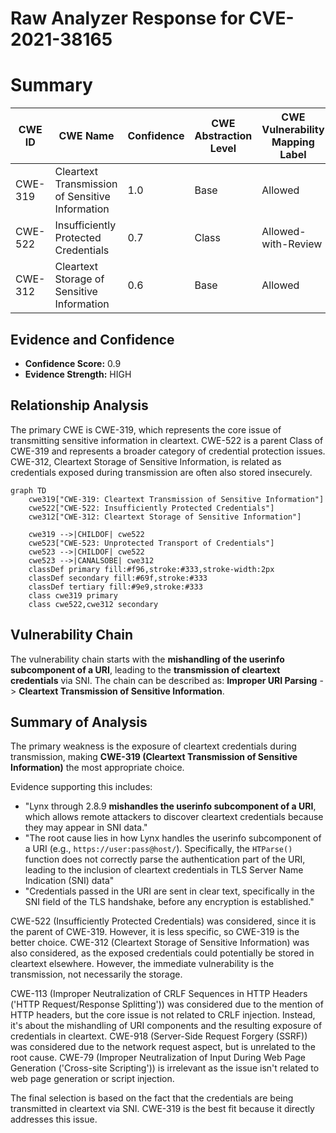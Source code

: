 # Raw Analyzer Response for CVE-2021-38165

# Summary
| CWE ID | CWE Name | Confidence | CWE Abstraction Level | CWE Vulnerability Mapping Label | CWE-Vulnerability Mapping Notes |
|---|---|---|---|---|---|
| CWE-319 | Cleartext Transmission of Sensitive Information | 1.0 | Base | Allowed | Primary CWE |
| CWE-522 | Insufficiently Protected Credentials | 0.7 | Class | Allowed-with-Review | Secondary Candidate |
| CWE-312 | Cleartext Storage of Sensitive Information | 0.6 | Base | Allowed | Secondary Candidate |

## Evidence and Confidence

*   **Confidence Score:** 0.9
*   **Evidence Strength:** HIGH

## Relationship Analysis
The primary CWE is CWE-319, which represents the core issue of transmitting sensitive information in cleartext. CWE-522 is a parent Class of CWE-319 and represents a broader category of credential protection issues. CWE-312, Cleartext Storage of Sensitive Information, is related as credentials exposed during transmission are often also stored insecurely.

```mermaid
graph TD
    cwe319["CWE-319: Cleartext Transmission of Sensitive Information"]
    cwe522["CWE-522: Insufficiently Protected Credentials"]
    cwe312["CWE-312: Cleartext Storage of Sensitive Information"]

    cwe319 -->|CHILDOF| cwe522
    cwe523["CWE-523: Unprotected Transport of Credentials"]
    cwe523 -->|CHILDOF| cwe522
    cwe523 -->|CANALSOBE| cwe312
    classDef primary fill:#f96,stroke:#333,stroke-width:2px
    classDef secondary fill:#69f,stroke:#333
    classDef tertiary fill:#9e9,stroke:#333
    class cwe319 primary
    class cwe522,cwe312 secondary
```

## Vulnerability Chain
The vulnerability chain starts with the **mishandling of the userinfo subcomponent of a URI**, leading to the **transmission of cleartext credentials** via SNI. The chain can be described as: **Improper URI Parsing** -> **Cleartext Transmission of Sensitive Information**.

## Summary of Analysis
The primary weakness is the exposure of cleartext credentials during transmission, making **CWE-319 (Cleartext Transmission of Sensitive Information)** the most appropriate choice.

Evidence supporting this includes:
- "Lynx through 2.8.9 **mishandles the userinfo subcomponent of a URI**, which allows remote attackers to discover cleartext credentials because they may appear in SNI data."
- "The root cause lies in how Lynx handles the userinfo subcomponent of a URI (e.g., `https://user:pass@host/`). Specifically, the `HTParse()` function does not correctly parse the authentication part of the URI, leading to the inclusion of cleartext credentials in TLS Server Name Indication (SNI) data"
- "Credentials passed in the URI are sent in clear text, specifically in the SNI field of the TLS handshake, before any encryption is established."

CWE-522 (Insufficiently Protected Credentials) was considered, since it is the parent of CWE-319. However, it is less specific, so CWE-319 is the better choice. CWE-312 (Cleartext Storage of Sensitive Information) was also considered, as the exposed credentials could potentially be stored in cleartext elsewhere. However, the immediate vulnerability is the transmission, not necessarily the storage.

CWE-113 (Improper Neutralization of CRLF Sequences in HTTP Headers ('HTTP Request/Response Splitting')) was considered due to the mention of HTTP headers, but the core issue is not related to CRLF injection. Instead, it's about the mishandling of URI components and the resulting exposure of credentials in cleartext. CWE-918 (Server-Side Request Forgery (SSRF)) was considered due to the network request aspect, but is unrelated to the root cause. CWE-79 (Improper Neutralization of Input During Web Page Generation ('Cross-site Scripting')) is irrelevant as the issue isn't related to web page generation or script injection.

The final selection is based on the fact that the credentials are being transmitted in cleartext via SNI. CWE-319 is the best fit because it directly addresses this issue.